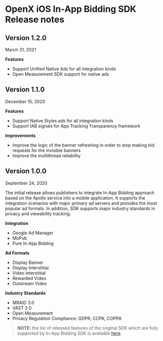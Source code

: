 # OpenX iOS In-App Bidding SDK Release notes


## Version 1.2.0

March 31, 2021

**Features**

- Support Unified Native Ads for all integration kinds 
- Open Measurement SDK support for native ads

## Version 1.1.0

December 15, 2020

**Features**

- Support Native Styles ads for all integration kinds 
- Support IAB signals for App Tracking Transparency framework

**Improvements**

- Improve the logic of the banner refreshing in order to stop making bid requests for the invisible banners 
- Improve the multithread reliability

## Version 1.0.0

September 24, 2020

The initial release allows publishers to integrate In-App Bidding approach based on the Apollo service into a mobile application. It supports the integration scenarios with major primary ad servers and provides the most popular ad formats. In addition, SDK supports major industry standards in privacy and viewability tracking.

**Integration**

- Google Ad Manager
- MoPub
- Pure In-App Bidding

**Ad Formats**

- Display Banner
- Display Interstitial
- Video Interstitial
- Rewarded Video
- Outstream Video

**Industry Standards**

-  MRAID 3.0 
-  VAST 2.0
-  Open Measurement
-  Privacy Regulation Compliance: GDPR, CCPA, COPPA



> **NOTE:** the list of released features of the original SDK which are fully supported by In-App Bidding SDK is available [here](../legacy-sdk/info/ios-sdk-release-notes.md).
